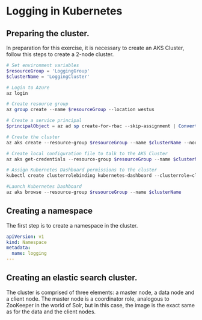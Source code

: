 # Logging in Kubernetes

## Preparing the cluster.
In preparation for this exercise, it is necessary to create an AKS Cluster, follow this steps to create a 2-node cluster.
```powershell
# Set environment variables
$resourceGroup = 'LoggingGroup'
$clusterName = 'LoggingCluster'

# Login to Azure
az login

# Create resource group
az group create --name $resourceGroup --location westus

# Create a service principal
$principalObject = az ad sp create-for-rbac --skip-assignment | ConvertFrom-Json

# Create the cluster
az aks create --resource-group $resourceGroup --name $clusterName --node-vm-size Standard_B2s --generate-ssh-keys --node-count 2 --service-principal $principalObject.appId --client-secret $principalObject.password

# Create local configuration file to talk to the AKS Cluster
az aks get-credentials --resource-group $resourceGroup --name $clusterName

# Assign Kubernetes Dashboard permissions to the cluster
kubectl create clusterrolebinding kubernetes-dashboard --clusterrole=cluster-admin --serviceaccount=kube-system:kubernetes-dashboard --user=clusterUser

#Launch Kubernetes Dashboard
az aks browse --resource-group $resourceGroup --name $clusterName
```

## Creating a namespace
The first step is to create a namespace in the cluster.
```yaml
apiVersion: v1
kind: Namespace
metadata:
  name: logging
---
```

## Creating an elastic search cluster.
The cluster is comprised of three elements: a master node, a data node and a client node. The master node is a coordinator role, analogous to ZooKeeper in the world of Solr, but in this case, the image is the exact same as for the data and the client nodes.
